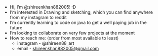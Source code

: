- Hi, I’m @shireenkhan882005! :D
- I’m interested in Drawing and sketching, which you can find anywhere from my instagram to reddit
- I’m currently learning to code on java to get a well paying job in the future
- I’m looking to collaborate on very few projects at the moment
- How to reach me: (order from most available to least)
    - instagram - @shireen88_art
    - email - shireenkhan882005@gmail.com
  

<!---
shireenkhan882005/shireenkhan882005 is a special repository because its `README.md` (this file) appears on your GitHub profile.
You can click the Preview link to take a look at your changes.
// - reddit - r/shireen88_art or u/shireen88_art
// - twitter - @shireenkhan_88
--->
